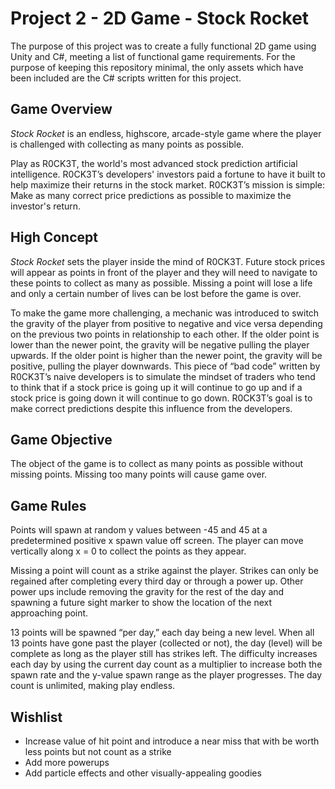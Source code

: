 # Project 2 - 2D Game - Stock Rocket
The purpose of this project was to create a fully functional 2D game using Unity and C#, meeting a list of functional game requirements. For the purpose of keeping this repository minimal, the only assets which have been included are the C# scripts written for this project.

## Game Overview
*Stock Rocket* is an endless, highscore, arcade-style game where the player is challenged with collecting as many points as possible.

Play as R0CK3T, the world's most advanced stock prediction artificial intelligence. R0CK3T’s developers' investors paid a fortune to have it built to help maximize their returns in the stock market. R0CK3T’s mission is simple: Make as many correct price predictions as possible to maximize the investor's return.

## High Concept 
*Stock Rocket* sets the player inside the mind of R0CK3T. Future stock prices will appear as points in front of the player and they will need to navigate to these points to collect as many as possible. Missing a point will lose a life and only a certain number of lives can be lost before the game is over.

To make the game more challenging, a mechanic was introduced to switch the gravity of the player from positive to negative and vice versa depending on the previous two points in relationship to each other. If the older point is lower than the newer point, the gravity will be negative pulling the player upwards. If the older point is higher than the newer point, the gravity will be positive, pulling the player downwards. This piece of “bad code” written by R0CK3T’s naive developers is to simulate the mindset of traders who tend to think that if a stock price is going up it will continue to go up and if a stock price is going down it will continue to go down. R0CK3T’s goal is to make correct predictions despite this influence from the developers.

## Game Objective
The object of the game is to collect as many points as possible without missing points. Missing too many points will cause game over.

## Game Rules
Points will spawn at random y values between -45 and 45 at a predetermined positive x spawn value off screen. The player can move vertically along x = 0 to collect the points as they appear.

Missing a point will count as a strike against the player. Strikes can only be regained after completing every third day or through a power up. Other power ups include removing the gravity for the rest of the day and spawning a future sight marker to show the location of the next approaching point.

13 points will be spawned “per day,” each day being a new level. When all 13 points have gone past the player (collected or not), the day (level) will be complete as long as the player still has strikes left. The difficulty increases each day by using the current day count as a multiplier to increase both the spawn rate and the y-value spawn range as the player progresses. The day count is unlimited, making play endless.

## Wishlist
- Increase value of hit point and introduce a near miss that with be worth less points but not count as a strike
- Add more powerups
- Add particle effects and other visually-appealing goodies
